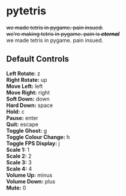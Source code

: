 # pytetris
~~we made tetris in pygame. pain insued.~~\
~~we're making tetris in pygame. pain is ***eternal***~~\
we made tetris in pygame. pain insued.

## Default Controls
**Left Rotate:** z\
**Right Rotate:** up\
**Move Left:** left\
**Move Right:** right\
**Soft Down:** down\
**Hard Down:** space\
**Hold:** c\
**Pause:** enter\
**Quit:** escape\
**Toggle Ghost:** g\
**Toggle Colour Change:** h\
**Toggle FPS Display:** j\
**Scale 1:** 1\
**Scale 2:** 2\
**Scale 3:** 3\
**Scale 4:** 4\
**Volume Up:** minus\
**Volume Down:** plus\
**Mute:** 0